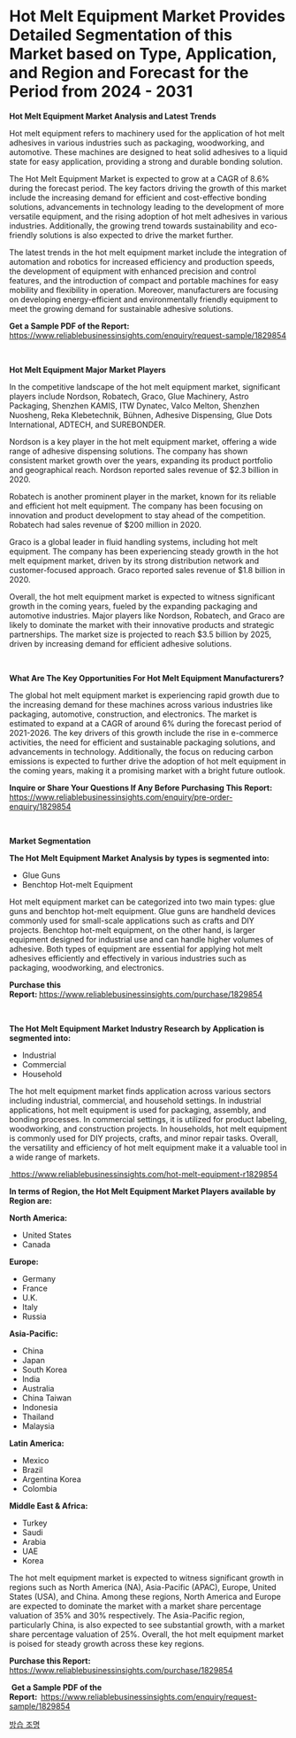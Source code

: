 <p><h1>Hot Melt Equipment Market Provides Detailed Segmentation of this Market based on Type, Application, and Region and Forecast for the Period from 2024 - 2031</h1></p><p><strong>Hot Melt Equipment Market Analysis and Latest Trends</strong></p>
<p><p>Hot melt equipment refers to machinery used for the application of hot melt adhesives in various industries such as packaging, woodworking, and automotive. These machines are designed to heat solid adhesives to a liquid state for easy application, providing a strong and durable bonding solution.</p><p>The Hot Melt Equipment Market is expected to grow at a CAGR of 8.6% during the forecast period. The key factors driving the growth of this market include the increasing demand for efficient and cost-effective bonding solutions, advancements in technology leading to the development of more versatile equipment, and the rising adoption of hot melt adhesives in various industries. Additionally, the growing trend towards sustainability and eco-friendly solutions is also expected to drive the market further.</p><p>The latest trends in the hot melt equipment market include the integration of automation and robotics for increased efficiency and production speeds, the development of equipment with enhanced precision and control features, and the introduction of compact and portable machines for easy mobility and flexibility in operation. Moreover, manufacturers are focusing on developing energy-efficient and environmentally friendly equipment to meet the growing demand for sustainable adhesive solutions.</p></p>
<p><strong>Get a Sample PDF of the Report:&nbsp;</strong> <a href="https://www.reliablebusinessinsights.com/enquiry/request-sample/1829854">https://www.reliablebusinessinsights.com/enquiry/request-sample/1829854</a></p>
<p>&nbsp;</p>
<p><strong>Hot Melt Equipment Major Market Players</strong></p>
<p><p>In the competitive landscape of the hot melt equipment market, significant players include Nordson, Robatech, Graco, Glue Machinery, Astro Packaging, Shenzhen KAMIS, ITW Dynatec, Valco Melton, Shenzhen Nuosheng, Reka Klebetechnik, Bühnen, Adhesive Dispensing, Glue Dots International, ADTECH, and SUREBONDER.</p><p>Nordson is a key player in the hot melt equipment market, offering a wide range of adhesive dispensing solutions. The company has shown consistent market growth over the years, expanding its product portfolio and geographical reach. Nordson reported sales revenue of $2.3 billion in 2020.</p><p>Robatech is another prominent player in the market, known for its reliable and efficient hot melt equipment. The company has been focusing on innovation and product development to stay ahead of the competition. Robatech had sales revenue of $200 million in 2020.</p><p>Graco is a global leader in fluid handling systems, including hot melt equipment. The company has been experiencing steady growth in the hot melt equipment market, driven by its strong distribution network and customer-focused approach. Graco reported sales revenue of $1.8 billion in 2020.</p><p>Overall, the hot melt equipment market is expected to witness significant growth in the coming years, fueled by the expanding packaging and automotive industries. Major players like Nordson, Robatech, and Graco are likely to dominate the market with their innovative products and strategic partnerships. The market size is projected to reach $3.5 billion by 2025, driven by increasing demand for efficient adhesive solutions.</p></p>
<p>&nbsp;</p>
<p><strong>What Are The Key Opportunities For Hot Melt Equipment Manufacturers?</strong></p>
<p><p>The global hot melt equipment market is experiencing rapid growth due to the increasing demand for these machines across various industries like packaging, automotive, construction, and electronics. The market is estimated to expand at a CAGR of around 6% during the forecast period of 2021-2026. The key drivers of this growth include the rise in e-commerce activities, the need for efficient and sustainable packaging solutions, and advancements in technology. Additionally, the focus on reducing carbon emissions is expected to further drive the adoption of hot melt equipment in the coming years, making it a promising market with a bright future outlook.</p></p>
<p><strong>Inquire or Share Your Questions If Any Before Purchasing This Report:</strong> <a href="https://www.reliablebusinessinsights.com/enquiry/pre-order-enquiry/1829854">https://www.reliablebusinessinsights.com/enquiry/pre-order-enquiry/1829854</a></p>
<p>&nbsp;</p>
<p><strong>Market Segmentation</strong></p>
<p><strong>The Hot Melt Equipment Market Analysis by types is segmented into:</strong></p>
<p><ul><li>Glue Guns</li><li>Benchtop Hot-melt Equipment</li></ul></p>
<p><p>Hot melt equipment market can be categorized into two main types: glue guns and benchtop hot-melt equipment. Glue guns are handheld devices commonly used for small-scale applications such as crafts and DIY projects. Benchtop hot-melt equipment, on the other hand, is larger equipment designed for industrial use and can handle higher volumes of adhesive. Both types of equipment are essential for applying hot melt adhesives efficiently and effectively in various industries such as packaging, woodworking, and electronics.</p></p>
<p><strong>Purchase this Report:&nbsp;</strong><a href="https://www.reliablebusinessinsights.com/purchase/1829854">https://www.reliablebusinessinsights.com/purchase/1829854</a></p>
<p>&nbsp;</p>
<p><strong>The Hot Melt Equipment Market Industry Research by Application is segmented into:</strong></p>
<p><ul><li>Industrial</li><li>Commercial</li><li>Household</li></ul></p>
<p><p>The hot melt equipment market finds application across various sectors including industrial, commercial, and household settings. In industrial applications, hot melt equipment is used for packaging, assembly, and bonding processes. In commercial settings, it is utilized for product labeling, woodworking, and construction projects. In households, hot melt equipment is commonly used for DIY projects, crafts, and minor repair tasks. Overall, the versatility and efficiency of hot melt equipment make it a valuable tool in a wide range of markets.</p></p>
<p><a href="https://www.reliablebusinessinsights.com/hot-melt-equipment-r1829854">&nbsp;https://www.reliablebusinessinsights.com/hot-melt-equipment-r1829854</a></p>
<p><strong>In terms of Region, the Hot Melt Equipment Market Players available by Region are:</strong></p>
<p>
    <p> <strong> North America: </strong>
        <ul>
            <li>United States</li>
            <li>Canada</li>
        </ul>
        </p> 
    <p> <strong> Europe: </strong>
        <ul>
            <li>Germany</li>
            <li>France</li>
            <li>U.K.</li>
            <li>Italy</li>
            <li>Russia</li>
        </ul>
        </p> 
    <p> <strong> Asia-Pacific: </strong>
        <ul>
            <li>China</li>
            <li>Japan</li>
            <li>South Korea</li>
            <li>India</li>
            <li>Australia</li>
            <li>China Taiwan</li>
            <li>Indonesia</li>
            <li>Thailand</li>
            <li>Malaysia</li>
        </ul>
        </p> 
    <p> <strong> Latin America: </strong>
        <ul>
            <li>Mexico</li>
            <li>Brazil</li>
            <li>Argentina Korea</li>
            <li>Colombia</li>
        </ul>
        </p> 
    <p> <strong> Middle East & Africa: </strong>
        <ul>
            <li>Turkey</li>
            <li>Saudi</li>
            <li>Arabia</li>
            <li>UAE</li>
            <li>Korea</li>
        </ul>
    </p>
    </p>
<p><p>The hot melt equipment market is expected to witness significant growth in regions such as North America (NA), Asia-Pacific (APAC), Europe, United States (USA), and China. Among these regions, North America and Europe are expected to dominate the market with a market share percentage valuation of 35% and 30% respectively. The Asia-Pacific region, particularly China, is also expected to see substantial growth, with a market share percentage valuation of 25%. Overall, the hot melt equipment market is poised for steady growth across these key regions.</p></p>
<p><strong>Purchase this Report: </strong><a href="https://www.reliablebusinessinsights.com/purchase/1829854">https://www.reliablebusinessinsights.com/purchase/1829854</a></p>
<p>&nbsp;<strong>Get a Sample PDF of the Report:&nbsp;&nbsp;</strong><a href="https://www.reliablebusinessinsights.com/enquiry/request-sample/1829854">https://www.reliablebusinessinsights.com/enquiry/request-sample/1829854</a></p>
<p><strong></strong></p>
<p><p><a href="https://github.com/PhilToryphy7876567/Market-Research-Report-List-2/blob/main/4221124173286.md">방습 조명</a></p></p>